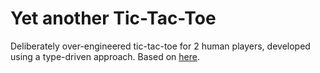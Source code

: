 # Yet another Tic-Tac-Toe

Deliberately over-engineered tic-tac-toe for 2 human players, developed using a
type-driven approach. Based
on [here](https://fsharpforfunandprofit.com/posts/enterprise-tic-tac-toe/).
